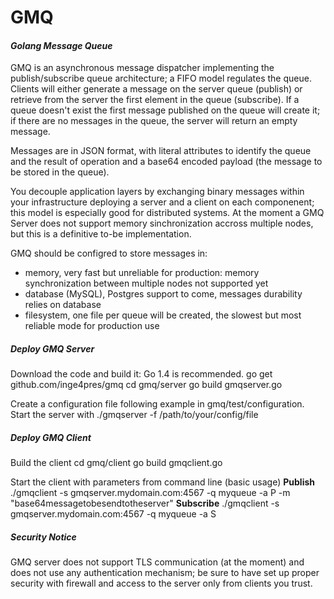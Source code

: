 # GMQ
#### _Golang Message Queue_

GMQ is an asynchronous message dispatcher implementing the publish/subscribe queue architecture; a FIFO model regulates the queue.
Clients will either generate a message on the server queue (publish) or retrieve from the server the first element in the queue (subscribe).
If a queue doesn't exist the first message published on the queue will create it; if there are no messages in the queue, the server will return an empty message.

Messages are in JSON format, with literal attributes to identify the queue and the result of operation and a base64 encoded payload (the message to be stored in the queue).

You decouple application layers by exchanging binary messages within your infrastructure deploying a server and a client on each componenent; this model is especially good for distributed systems.
At the moment a GMQ Server does not support memory sinchronization accross multiple nodes, but this is a definitive to-be implementation.

GMQ should be configred to store messages in:
 - memory, very fast but unreliable for production: memory synchronization between multiple nodes not supported yet
 - database (MySQL), Postgres support to come, messages durability relies on database
 - filesystem, one file per queue will be created, the slowest but most reliable mode for production use

##### Deploy GMQ Server

Download the code and build it: Go 1.4 is recommended.
	go get github.com/inge4pres/gmq
	cd gmq/server
	go build gmqserver.go

Create a configuration file following example in gmq/test/configuration.
Start the server with
	./gmqserver -f /path/to/your/config/file

##### Deploy GMQ Client

Build the client
	cd gmq/client
	go build gmqclient.go

Start the client with parameters from command line (basic usage)
**Publish**
	./gmqclient -s gmqserver.mydomain.com:4567 -q myqueue -a P -m "base64messagetobesendtotheserver"
**Subscribe**
	./gmqclient -s gmqserver.mydomain.com:4567 -q myqueue -a S

##### _Security Notice_

GMQ server does not support TLS communication (at the moment) and does not use any authentication mechanism; be sure to have set up proper security with firewall and access to the server only from clients you trust.
